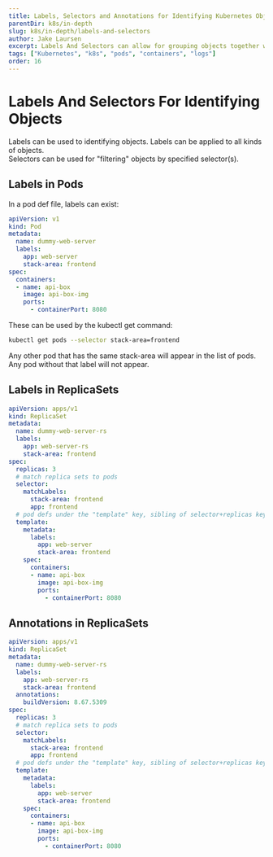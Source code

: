 ```yaml
---
title: Labels, Selectors and Annotations for Identifying Kubernetes Objects
parentDir: k8s/in-depth
slug: k8s/in-depth/labels-and-selectors
author: Jake Laursen
excerpt: Labels And Selectors can allow for grouping objects together with kubectl or replicasites k8s objects
tags: ["Kubernetes", "k8s", "pods", "containers", "logs"]
order: 16
---
```


# Labels And Selectors For Identifying Objects
Labels can be used to identifying objects. Labels can be applied to all kinds of objects.   
Selectors can be used for "filtering" objects by specified selector(s).  

## Labels in Pods
In a pod def file, labels can exist:
```yaml
apiVersion: v1
kind: Pod
metadata:
  name: dummy-web-server
  labels:
    app: web-server
    stack-area: frontend
spec:
  containers:
  - name: api-box
    image: api-box-img
    ports:
      - containerPort: 8080
```  

These can be used by the kubectl get command:
```bash
kubectl get pods --selector stack-area=frontend
```
Any other pod that has the same stack-area will appear in the list of pods. Any pod without that label will not appear.  

## Labels in ReplicaSets
```yaml
apiVersion: apps/v1
kind: ReplicaSet
metadata:
  name: dummy-web-server-rs
  labels:
    app: web-server-rs
    stack-area: frontend
spec:
  replicas: 3
  # match replica sets to pods
  selector:
    matchLabels:
      stack-area: frontend
      app: frontend
  # pod defs under the "template" key, sibling of selector+replicas keys
  template:
    metadata:
      labels:
        app: web-server
        stack-area: frontend
    spec:
      containers:
      - name: api-box
        image: api-box-img
        ports:
          - containerPort: 8080
```  

## Annotations in ReplicaSets
```yaml
apiVersion: apps/v1
kind: ReplicaSet
metadata:
  name: dummy-web-server-rs
  labels:
    app: web-server-rs
    stack-area: frontend
  annotations:
    buildVersion: 8.67.5309
spec:
  replicas: 3
  # match replica sets to pods
  selector:
    matchLabels:
      stack-area: frontend
      app: frontend
  # pod defs under the "template" key, sibling of selector+replicas keys
  template:
    metadata:
      labels:
        app: web-server
        stack-area: frontend
    spec:
      containers:
      - name: api-box
        image: api-box-img
        ports:
          - containerPort: 8080
```  
